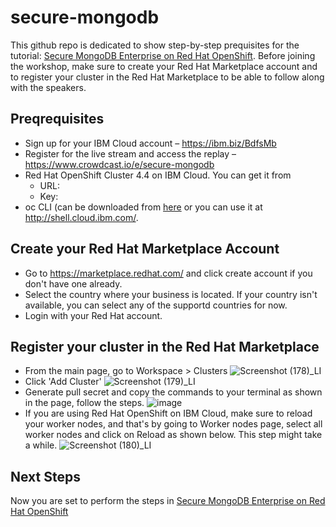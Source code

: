 # secure-mongodb
This github repo is dedicated to show step-by-step prequisites for the tutorial: <a href="https://developer.ibm.com/tutorials/secure-mongo-db-enterprise-on-red-hat-openshift/">Secure MongoDB Enterprise on Red Hat OpenShift</a>. Before joining the workshop, make sure to create your Red Hat Marketplace account and to register your cluster in the Red Hat Marketplace to be able to follow along with the speakers.

## Preqrequisites
- Sign up for your IBM Cloud account – https://ibm.biz/BdfsMb
- Register for the live stream and access the replay – https://www.crowdcast.io/e/secure-mongodb
- Red Hat OpenShift Cluster 4.4 on IBM Cloud. You can get it from
  - URL:
  - Key:
- oc CLI (can be downloaded from <a href="https://mirror.openshift.com/pub/openshift-v4/clients/oc/4.5/">here</a> or you can use it at http://shell.cloud.ibm.com/.
## Create your Red Hat Marketplace Account
- Go to https://marketplace.redhat.com/ and click create account if you don't have one already.
- Select the country where your business is located. If your country isn't available, you can select any of the supportd countries for now.
- Login with your Red Hat account.
## Register your cluster in the Red Hat Marketplace
- From the main page, go to Workspace > Clusters
![Screenshot (178)_LI](https://user-images.githubusercontent.com/36239840/111143990-e7316380-859f-11eb-93e2-1b3a5463fbca.jpg)
- Click 'Add Cluster'
![Screenshot (179)_LI](https://user-images.githubusercontent.com/36239840/111144264-4a22fa80-85a0-11eb-96eb-3d4edf37e2a8.jpg)
- Generate pull secret and copy the commands to your terminal as shown in the page, follow the steps.
![image](https://user-images.githubusercontent.com/36239840/111144479-8d7d6900-85a0-11eb-86de-d62f0fd8c8ea.png)
- If you are using Red Hat OpenShift on IBM Cloud, make sure to reload your worker nodes, and that's by going to Worker nodes page, select all worker nodes and click on Reload as shown below. This step might take a while.
![Screenshot (180)_LI](https://user-images.githubusercontent.com/36239840/111145494-bd793c00-85a1-11eb-83e5-024a6ccf7f86.jpg)
## Next Steps
Now you are set to perform the steps in <a href="https://developer.ibm.com/tutorials/secure-mongo-db-enterprise-on-red-hat-openshift/">Secure MongoDB Enterprise on Red Hat OpenShift</a>
